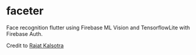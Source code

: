 # faceter
Face recognition flutter using Firebase ML Vision and TensorflowLite with Firebase Auth.

Credit to [Rajat Kalsotra](https://github.com/Rajatkalsotra/Face-Recognition-Flutter)
